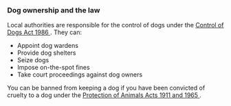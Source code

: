 ###  **Dog ownership and the law**

Local authorities are responsible for the control of dogs under the [ Control
of Dogs Act 1986
](http://www.irishstatutebook.ie/eli/1986/act/32/enacted/en/html) . They can:

  * Appoint dog wardens 
  * Provide dog shelters 
  * Seize dogs 
  * Impose on-the-spot fines 
  * Take court proceedings against dog owners 

You can be banned from keeping a dog if you have been convicted of cruelty to
a dog under the [ Protection of Animals Acts 1911 and 1965
](http://www.irishstatutebook.ie/eli/1965/act/10/enacted/en/html) .
